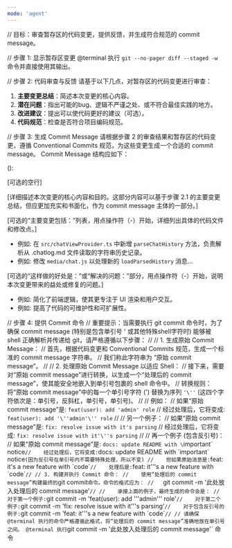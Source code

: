 ```yaml
---
mode: 'agent'
---
```


// 目标：审查暂存区的代码变更，提供反馈，并生成符合规范的 commit message。

// 步骤 1: 显示暂存区变更
@terminal 执行 `git --no-pager diff --staged -w` 命令并直接使用其输出。

// 步骤 2: 代码审查与反馈
请基于以下几点，对暂存区的代码变更进行审查：
1.  **主要变更总结**：简述本次变更的核心内容。
2.  **潜在问题**：指出可能的bug、逻辑不严谨之处、或不符合最佳实践的地方。
3.  **改进建议**：提出可以使代码更好的建议（可选）。
4.  **代码规范**：检查是否符合项目编码规范。

// 步骤 3: 生成 Commit Message
请根据步骤 2 的审查结果和暂存区的代码变更，遵循 Conventional Commits 规范，为这些变更生成一个合适的 commit message。
Commit Message 结构应如下：

<type>(<scope>): <subject>

[可选的空行]

[详细描述本次变更的核心内容和目的。这部分内容可以基于步骤 2.1 的主要变更总结，但应更加充实和书面化，作为 commit message 主体的一部分。]

[可选的“主要变更包括：”列表，用点操作符（-）开始，详细列出具体的代码文件和修改点。]
- 例如: 在 `src/chatViewProvider.ts` 中新增 `parseChatHistory` 方法，负责解析从 .chatlog.md 文件读取的字符串历史记录。
- 例如: 修改 `media/chat.js` 以处理新的 `loadParsedHistory` 消息...

[可选的“这样做的好处是：”或“解决的问题：”部分，用点操作符（-）开始，说明本次变更带来的益处或修复的问题。]
- 例如: 简化了前端逻辑，使其更专注于 UI 渲染和用户交互。
- 例如: 提高了代码的可维护性和可扩展性。

// 步骤 4: 提供 Commit 命令
// 重要提示：当需要执行 git commit 命令时，为了确保 commit message (特别是包含单引号 ' 或其他特殊shell字符时) 能够被 shell 正确解析并传递给 git，请严格遵循以下步骤：
//
// 1. 生成原始 Commit Message：
//    首先，根据代码变更和 Conventional Commits 规范，生成一个标准的 commit message 字符串。
//    我们称此字符串为 “原始 commit message”。
//
// 2. 处理原始 Commit Message 以适应 Shell：
//    接下来，需要对“原始 commit message”进行转换，以生成一个“处理后的 commit message”，使其能安全地嵌入到单引号包裹的 shell 命令中。
//    转换规则：将“原始 commit message”中的每一个单引号字符 (') 替换为序列 `'\''` (这四个字符依次是：单引号，反斜杠，单引号，单引号)。
//
//    例如：
//    如果“原始 commit message”是: `feat(user): add 'admin' role`
//    经过处理后，它将变成: `feat(user): add '\''admin'\'' role`
//
//    另一个例子：
//    如果“原始 commit message”是: `fix: resolve issue with it's parsing`
//    经过处理后，它将变成: `fix: resolve issue with it'\''s parsing`
//
//    再一个例子 (包含反引号)：
//    如果“原始 commit message”是: `docs: update README with \`important\` notice`
//    经过处理后，它将变成: `docs: update README with \`important\` notice` (因为反引号在单引号内不需要特殊处理，所以不变)
//    但如果原始消息是: `feat: it's a new feature with \`code\``
//    处理后是: `feat: it'\''s a new feature with \`code\``
//
// 3. 构建并执行 Commit 命令：
//    使用“处理后的 commit message”构建最终的 `git commit` 命令。命令的格式应为：
//    `git commit -m '此处放入处理后的 commit message'`
//
//    承接上面的例子，最终生成的命令会是：
//    对于第一个例子: `git commit -m 'feat(user): add '\''admin'\'' role'`
//    对于第二个例子: `git commit -m 'fix: resolve issue with it'\''s parsing'`
//    对于包含反引号的例子: `git commit -m 'feat: it'\''s a new feature with \`code\``
//
// 请确保 @terminal 执行的命令严格遵循此格式，将“处理后的 commit message”准确地放在单引号之间。
@terminal 执行 `git commit -m '此处放入处理后的 commit message'` 命令


